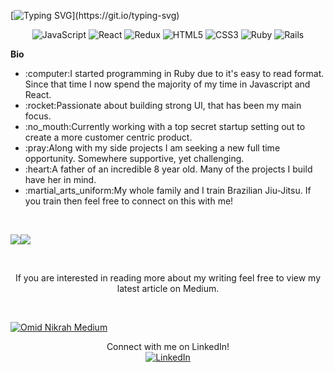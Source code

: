 [![Typing SVG](https://readme-typing-svg.herokuapp.com?color=000000&width=600&lines=Hello%2C+I+am+Matthew.+;Thank+you+for+stopping+by!)](https://git.io/typing-svg)

<p align="center">
<img alt="JavaScript" src="https://img.shields.io/badge/javascript-%23323330.svg?&style=for-the-badge&logo=javascript&logoColor=%23F7DF1E"/> <img alt="React" src="https://img.shields.io/badge/react-%2320232a.svg?&style=for-the-badge&logo=react&logoColor=%2361DAFB"/> <img alt="Redux" src="https://img.shields.io/badge/redux-%23593d88.svg?&style=for-the-badge&logo=redux&logoColor=white"/> <img alt="HTML5" src="https://img.shields.io/badge/html5-%23E34F26.svg?&style=for-the-badge&logo=html5&logoColor=white"/> <img alt="CSS3" src="https://img.shields.io/badge/css3-%231572B6.svg?&style=for-the-badge&logo=css3&logoColor=white"/> <img alt="Ruby" src="https://img.shields.io/badge/ruby-%23CC342D.svg?&style=for-the-badge&logo=ruby&logoColor=white"/> <img alt="Rails" src="https://img.shields.io/badge/rails-%23CC0000.svg?&style=for-the-badge&logo=ruby-on-rails&logoColor=white"/>
</p>

**Bio**
<ul>
  <li>:computer:I started programming in Ruby due to it's easy to read format. Since that time I now spend the majority of my time in Javascript and React.</li>
  <li>:rocket:Passionate about building strong UI, that has been my main focus.</li>
  <li>:no_mouth:Currently working with a top secret startup setting out to create a more customer centric product.  
  <li>:pray:Along with my side projects I am seeking a new full time opportunity. Somewhere supportive, yet challenging.</li>
  <li>:heart:A father of an incredible 8 year old. Many of the projects I build have her in mind.</li>
  <li>:martial_arts_uniform:My whole family and I train Brazilian Jiu-Jitsu. If you train then feel free to connect on this with me!</li>
 </ul>
<br>

<img align="center" src="https://github-readme-stats.vercel.app/api/?username=matthewstclaire&hide=stars,issues&theme=vue" /><img align="center" src="https://github-readme-stats.vercel.app/api/top-langs/?username=matthewstclaire&hide=less,php,scss,issues&theme=vue" />


</p>
<br>
<p align="center">
If you are interested in reading more about my writing feel free to view my latest article on Medium.
</p> 
<br>

[![Omid Nikrah Medium](https://github-readme-medium.vercel.app/?username=matthew-stclaire)](https://medium.com/@matthew-stclaire)

<p align="center">
Connect with me on LinkedIn!
  <br>
<a href="https://www.linkedin.com/in/matthewstclaire/">
<img alt="LinkedIn" src="https://img.shields.io/badge/linkedin-%230077B5.svg?&style=for-the-badge&logo=linkedin&logoColor=white"/>
  </a>
